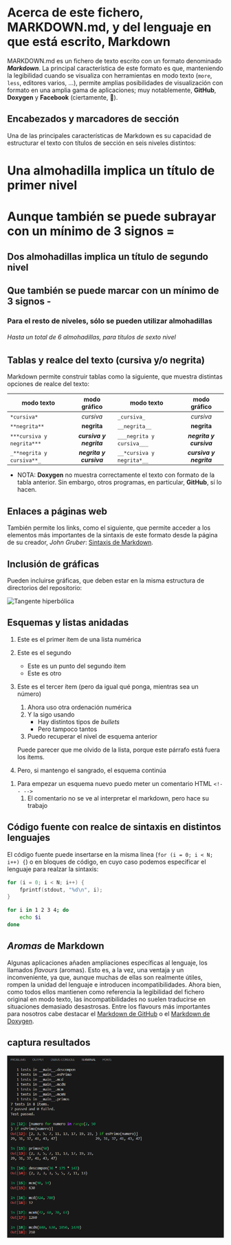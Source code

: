 Acerca de este fichero, MARKDOWN.md, y del lenguaje en que está escrito, Markdown
==================================================================================

MARKDOWN.md es un fichero de texto escrito con un formato denominado _**Markdown**_. La principal
característica de este formato es que, manteniendo la legibilidad cuando se visualiza con herramientas en
modo texto (`more`, `less`, editores varios, ...), permite amplias posibilidades de visualización con
formato en una amplia gama de aplicaciones; muy notablemente, **GitHub**, **Doxygen** y **Facebook**
(ciertamente, :eyes:).

Encabezados y marcadores de sección
-----------------------------------

Una de las principales características de Markdown es su capacidad de estructurar el texto con títulos de
sección en seis niveles distintos:

# Una almohadilla implica un título de primer nivel

Aunque también se puede subrayar con un mínimo de 3 signos =
============================================================

## Dos almohadillas implica un título de segundo nivel

Que también se puede marcar con un mínimo de 3 signos -
-------------------------------------------------------

### Para el resto de niveles, sólo se pueden utilizar almohadillas

###### Hasta un total de 6 almohadillas, para títulos de sexto nivel

Tablas y realce del texto (cursiva y/o negrita)
-----------------------------------------------

Markdown permite construir tablas como la siguiente, que muestra distintas opciones de realce del texto:

modo texto               |modo gráfico           |modo texto                |modo gráfico
-------------------------| :-------------------: |--------------------------| :--------------------:
`*cursiva*`              |*cursiva*              |`_cursiva_`               |_cursiva_
`**negrita**`            |**negrita**            |`__negrita__`             |__negrita__
`***cursiva y negrita***`|***cursiva y negrita***|`___negrita y cursiva___` |___negrita y cursiva___
`_**negrita y cursiva**_`|__*negrita y cursiva*__|`__*cursiva y negrita*__ `|_**cursiva y negrita**_

- NOTA: **Doxygen** no muestra correctamente el texto con formato de la tabla anterior. Sin embargo, otros
  programas, en particular, **GitHub**, sí lo hacen.

Enlaces a páginas web
---------------------

También permite los links, como el siguiente, que permite acceder a los elementos más importantes de la 
sintaxis de este formato desde la página de su creador, _John Gruber_:
[Sintaxis de Markdown](https://daringfireball.net/projects/markdown/syntax).

Inclusión de gráficas
---------------------

Pueden incluirse gráficas, que deben estar en la misma estructura de directorios del repositorio:

![Tangente hiperbólica](img/tanh.png)

Esquemas y listas anidadas
--------------------------

1. Este es el primer ítem de una lista numérica
1. Este es el segundo
   - Este es un punto del segundo ítem
   - Este es otro
1. Este es el tercer ítem (pero da igual qué ponga, mientras sea un número)
    1. Ahora uso otra ordenación numérica
    1. Y la sigo usando
       - Hay distintos tipos de _bullets_
       - Pero tampoco tantos
    1. Puedo recuperar el nivel de esquema anterior

   Puede parecer que me olvido de la lista, porque este párrafo está fuera los ítems.

1. Pero, si mantengo el sangrado, el esquema continúa

<!-- -->

1. Para empezar un esquema nuevo puedo meter un comentario HTML `<!-- -->`
    1. El comentario no se ve al interpretar el markdown, pero hace su trabajo

Código fuente con realce de sintaxis en distintos lenguajes
-----------------------------------------------------------

El código fuente puede insertarse en la misma línea (`for (i = 0; i < N; i++) {`) o en bloques de
código, en cuyo caso podemos especificar el lenguaje para realzar la sintaxis:

```c
for (i = 0; i < N; i++) {
    fprintf(stdout, "%d\n", i);
}
```

```bash
for i in 1 2 3 4; do
    echo $i
done
```

_Aromas_ de Markdown
--------------------

Algunas aplicaciones añaden ampliaciones específicas al lenguaje, los llamados _flavours_ (aromas). Esto
es, a la vez, una ventaja y un inconveniente, ya que, aunque muchas de ellas son realmente útiles, rompen
la unidad del lenguaje e introducen incompatibilidades. Ahora bien, como todos ellos mantienen como
referencia la legibilidad del fichero original en modo texto, las incompatibilidades no suelen traducirse
en situaciones demasiado desastrosas. Entre los flavours más importantes para nosotros cabe destacar el
[Markdown de GitHub](https://guides.github.com/features/mastering-markdown/) o el
[Markdown de Doxygen](http://www.doxygen.nl/manual/markdown.html).
## captura resultados
![Texto alternativo](captura_resultados.png)
